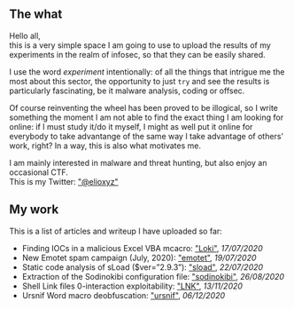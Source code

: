 <br />

## The what

Hello all,<br />
this is a very simple space I am going to use to upload the results of my experiments in the realm of infosec, so that they can be easily shared.

I use the word _experiment_ intentionally: of all the things that intrigue me the most about this sector, the opportunity to just `try` and see the results is particularly fascinating, be it malware analysis, coding or offsec.

Of course reinventing the wheel has been proved to be illogical, so I write something the moment I am not able to find the exact thing I am looking for online: if I must study it/do it myself, I might as well put it online for everybody to take advantange of the same way I take advantage of others' work, right? In a way, this is also what motivates me. 

I am mainly interested in malware and threat hunting, but also enjoy an occasional CTF.<br />
This is my Twitter: ["@elioxyz"](https://twitter.com/elioxyz)

## My work

This is a list of articles and writeup I have uploaded so far:

- Finding IOCs in a malicious Excel VBA mcacro: ["Loki"](https://splashdot.github.io/loki/), _17/07/2020_<br />
- New Emotet spam campaign (July, 2020): ["emotet"](https://splashdot.github.io/emotet/), _19/07/2020_<br />
- Static code analysis of sLoad ($ver=”2.9.3”): ["sload"](https://splashdot.github.io/sload/), _22/07/2020_<br />
- Extraction of the Sodinokibi configuration file: ["sodinokibi"](https://splashdot.github.io/sodinokibi/), _26/08/2020_<br />
- Shell Link files 0-interaction exploitability: ["LNK"](https://splashdot.github.io/LNK/), _13/11/2020_<br />
- Ursnif Word macro deobfuscation: ["ursnif"](https://splashdot.github.io/ursnif/), _06/12/2020_<br />